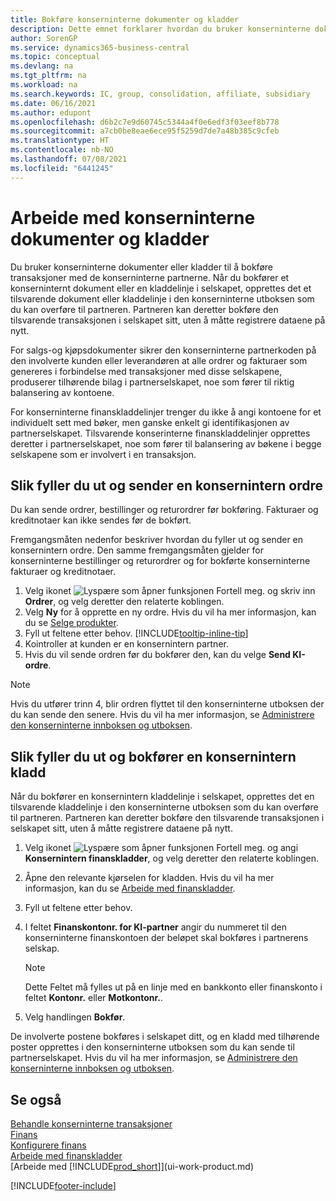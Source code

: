 ```yaml
---
title: Bokføre konserninterne dokumenter og kladder
description: Dette emnet forklarer hvordan du bruker konserninterne dokumenter eller kladder til å bokføre transaksjoner med de konserninterne partnerne.
author: SorenGP
ms.service: dynamics365-business-central
ms.topic: conceptual
ms.devlang: na
ms.tgt_pltfrm: na
ms.workload: na
ms.search.keywords: IC, group, consolidation, affiliate, subsidiary
ms.date: 06/16/2021
ms.author: edupont
ms.openlocfilehash: d6b2c7e9d60745c5344a4f0e6edf3f03eef8b778
ms.sourcegitcommit: a7cb0be8eae6ece95f5259d7de7a48b385c9cfeb
ms.translationtype: HT
ms.contentlocale: nb-NO
ms.lasthandoff: 07/08/2021
ms.locfileid: "6441245"
---
```

# <a name="work-with-intercompany-documents-and-journals"></a>Arbeide med konserninterne dokumenter og kladder
Du bruker konserninterne dokumenter eller kladder til å bokføre transaksjoner med de konserninterne partnerne. Når du bokfører et konserninternt dokument eller en kladdelinje i selskapet, opprettes det et tilsvarende dokument eller kladdelinje i den konserninterne utboksen som du kan overføre til partneren. Partneren kan deretter bokføre den tilsvarende transaksjonen i selskapet sitt, uten å måtte registrere dataene på nytt.

For salgs-og kjøpsdokumenter sikrer den konserninterne partnerkoden på den involverte kunden eller leverandøren at alle ordrer og fakturaer som genereres i forbindelse med transaksjoner med disse selskapene, produserer tilhørende bilag i partnerselskapet, noe som fører til riktig balansering av kontoene.

For konserninterne finanskladdelinjer trenger du ikke å angi kontoene for et individuelt sett med bøker, men ganske enkelt gi identifikasjonen av partnerselskapet. Tilsvarende konserinterne finanskladdelinjer opprettes deretter i partnerselskapet, noe som fører til balansering av bøkene i begge selskapene som er involvert i en transaksjon.

## <a name="to-fill-in-and-send-an-intercompany-sales-order"></a>Slik fyller du ut og sender en konsernintern ordre
Du kan sende ordrer, bestillinger og returordrer før bokføring. Fakturaer og kreditnotaer kan ikke sendes før de bokført.

Fremgangsmåten nedenfor beskriver hvordan du fyller ut og sender en konsernintern ordre. Den samme fremgangsmåten gjelder for konserninterne bestillinger og returordrer og for bokførte konserninterne fakturaer og kreditnotaer.  

1. Velg ikonet ![Lyspære som åpner funksjonen Fortell meg.](media/ui-search/search_small.png "Fortell hva du vil gjøre") og skriv inn **Ordrer**, og velg deretter den relaterte koblingen.  
2. Velg **Ny** for å opprette en ny ordre. Hvis du vil ha mer informasjon, kan du se [Selge produkter](sales-how-sell-products.md).  
3. Fyll ut feltene etter behov. [!INCLUDE[tooltip-inline-tip](includes/tooltip-inline-tip_md.md)]
4. Kointroller at kunden er en konsernintern partner.
5. Hvis du vil sende ordren før du bokfører den, kan du velge **Send KI-ordre**.

> [!NOTE]
> Hvis du utfører trinn 4, blir ordren flyttet til den konserninterne utboksen der du kan sende den senere. Hvis du vil ha mer informasjon, se [Administrere den konserninterne innboksen og utboksen](intercompany-how-manage-intercompany-inbox.md).

## <a name="to-fill-in-and-post-an-intercompany-journal"></a>Slik fyller du ut og bokfører en konsernintern kladd
Når du bokfører en konsernintern kladdelinje i selskapet, opprettes det en tilsvarende kladdelinje i den konserninterne utboksen som du kan overføre til partneren. Partneren kan deretter bokføre den tilsvarende transaksjonen i selskapet sitt, uten å måtte registrere dataene på nytt.

1. Velg ikonet ![Lyspære som åpner funksjonen Fortell meg.](media/ui-search/search_small.png "Fortell hva du vil gjøre") og angi **Konsernintern finanskladder**, og velg deretter den relaterte koblingen.  
2. Åpne den relevante kjørselen for kladden. Hvis du vil ha mer informasjon, kan du se [Arbeide med finanskladder](ui-work-general-journals.md).
3. Fyll ut feltene etter behov.
4. I feltet **Finanskontonr. for KI-partner** angir du nummeret til den konserninterne finanskontoen der beløpet skal bokføres i partnerens selskap.

    > [!NOTE]
    > Dette Feltet må fylles ut på en linje med en bankkonto eller finanskonto i feltet **Kontonr.** eller **Motkontonr.**.  
5. Velg handlingen **Bokfør**.

De involverte postene bokføres i selskapet ditt, og en kladd med tilhørende poster opprettes i den konserninterne utboksen som du kan sende til partnerselskapet. Hvis du vil ha mer informasjon, se [Administrere den konserninterne innboksen og utboksen](intercompany-how-manage-intercompany-inbox.md).

## <a name="see-also"></a>Se også
[Behandle konserninterne transaksjoner](intercompany-manage.md)  
[Finans](finance.md)  
[Konfigurere finans](finance-setup-finance.md)  
[Arbeide med finanskladder](ui-work-general-journals.md)  
[Arbeide med [!INCLUDE[prod_short](includes/prod_short.md)]](ui-work-product.md)


[!INCLUDE[footer-include](includes/footer-banner.md)]